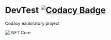 # DevTest [![Codacy Badge](https://api.codacy.com/project/badge/Grade/37a701117af44ad0b6f03fb65054e73c)](https://www.codacy.com/manual/aojo/DevTest?utm_source=github.com&amp;utm_medium=referral&amp;utm_content=psiservices-aojo/DevTest&amp;utm_campaign=Badge_Grade)
Codacy exploratory project

![.NET Core](https://github.com/psiservices-aojo/DevTest/workflows/.NET%20Core/badge.svg?branch=master)
